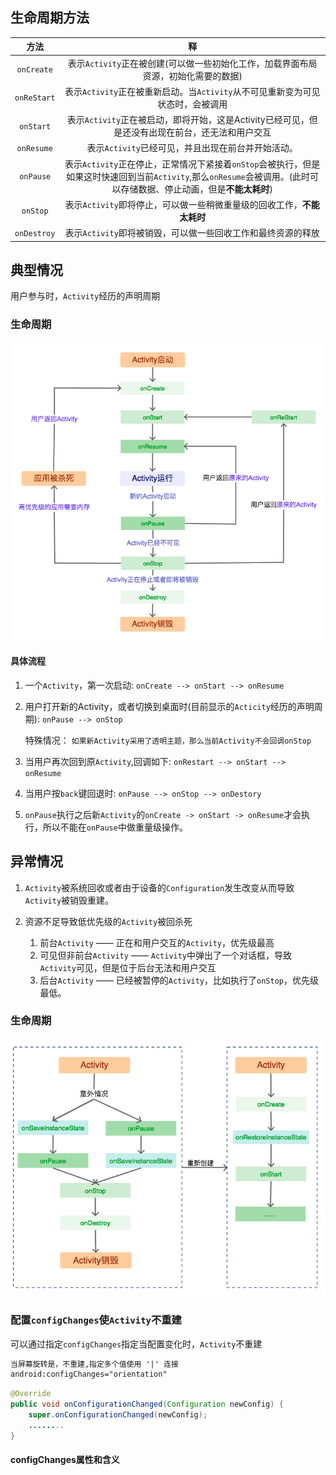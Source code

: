 ## 生命周期方法
| 方法 |  释 |
| :---: | :---: |
| `onCreate` | 表示`Activity`正在被创建(可以做一些初始化工作，加载界面布局资源，初始化需要的数据) |
| `onReStart` | 表示`Activity`正在被重新启动。当`Activity`从不可见重新变为可见状态时，会被调用 |
| `onStart` | 表示`Activity`正在被启动，即将开始，这是Activity已经可见，但是还没有出现在前台，还无法和用户交互 |
| `onResume` | 表示`Activity`已经可见，并且出现在前台并开始活动。 |
| `onPause` | 表示`Activity`正在停止，正常情况下紧接着`onStop`会被执行，但是如果这时快速回到当前`Activity`,那么`onResume`会被调用。(此时可以存储数据、停止动画，但是**不能太耗时**) |
| `onStop` | 表示`Activity`即将停止，可以做一些稍微重量级的回收工作，**不能太耗时** |
| `onDestroy` | 表示`Activity`即将被销毁，可以做一些回收工作和最终资源的释放 |

## 典型情况
用户参与时，`Activity`经历的声明周期

### 生命周期

![](/assets/Activity典型情况下的生命周期.png)

#### 具体流程
1. 一个`Activity`，第一次启动: `onCreate --> onStart --> onResume`
1. 用户打开新的Activity，或者切换到桌面时(目前显示的`Acticity`经历的声明周期): `onPause --> onStop`
    
    特殊情况： `如果新Activity采用了透明主题，那么当前Activity不会回调onStop`
    
1. 当用户再次回到原`Activity`,回调如下: `onRestart --> onStart --> onResume`
1. 当用户按`back`键回退时: `onPause --> onStop --> onDestory`
1. `onPause`执行之后新`Activity`的`onCreate -> onStart -> onResume`才会执行，所以不能在`onPause`中做重量级操作。

## 异常情况
1. `Activity`被系统回收或者由于设备的`Configuration`发生改变从而导致`Activity`被销毁重建。
2. 资源不足导致低优先级的`Activity`被回杀死
    
    1. 前台`Activity` —— 正在和用户交互的`Activity`，优先级最高
    2. 可见但非前台`Activity` —— `Activity`中弹出了一个对话框，导致`Activity`可见，但是位于后台无法和用户交互
    3. 后台`Activity` —— 已经被暂停的`Activity`，比如执行了`onStop`，优先级最低。


### 生命周期

![](/assets/Activity异常情况下的声明周期.png)

### 配置`configChanges`使`Activity`不重建
可以通过指定`configChanges`指定当配置变化时，`Activity`不重建

```xml
当屏幕旋转是，不重建,指定多个值使用 '|' 连接
android:configChanges="orientation"
```

```java
@Override
public void onConfigurationChanged(Configuration newConfig) {
    super.onConfigurationChanged(newConfig);
    ........
}
```

#### configChanges属性和含义
